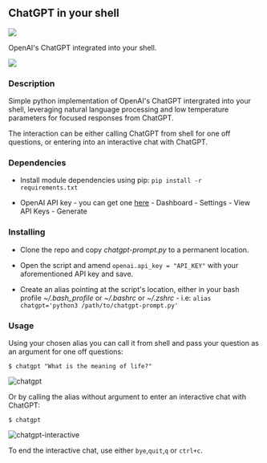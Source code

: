 ## ChatGPT in your shell

![](https://imgur.com/JphOx3D.png)

OpenAI's ChatGPT integrated into your shell.

![](https://imgur.com/J7YOzSz.png)

### Description

Simple python implementation of OpenAI's ChatGPT intergrated into your shell, leveraging natural language processing and low temperature parameters for focused responses from ChatGPT.

The interaction can be either calling ChatGPT from shell for one off questions, or entering into an interactive chat with ChatGPT.

### Dependencies

* Install module dependencies using pip:
 ```pip install -r requirements.txt```

* OpenAI API key - you can get one [here](https://platform.openai.com/overview) - Dashboard - Settings - View API Keys - Generate


### Installing

* Clone the repo and copy *chatgpt-prompt.py* to a permanent location.

* Open the script and amend `openai.api_key = "API_KEY"` with your aforementioned API key and save.

* Create an alias pointing at the script's location, either in your bash profile *~/.bash_profile* or *~/.bashrc* or *~/.zshrc* - i.e:
 ```alias chatgpt='python3 /path/to/chatgpt-prompt.py'```

### Usage

Using your chosen alias you can call it from shell and pass your question as an argument for one off questions:

```$ chatgpt "What is the meaning of life?"```

![chatgpt](https://imgur.com/3lqDq7M.gif)

Or by calling the alias without argument to enter an interactive chat with ChatGPT:

```$ chatgpt```

![chatgpt-interactive](https://imgur.com/kJTBOPB.gif)


To end the interactive chat, use either `bye`,`quit`,`q` or `ctrl+c`.
